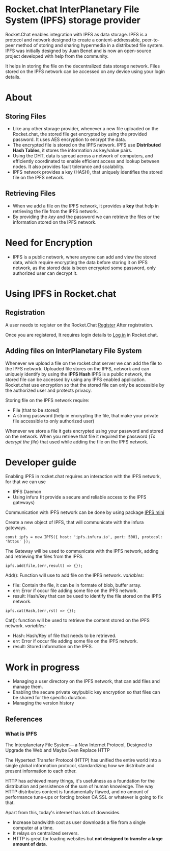 
# Rocket.chat InterPlanetary File System (IPFS) storage provider 

Rocket.Chat enables integration with IPFS as data storage.
IPFS is a protocol and network designed to create a content-addressable, peer-to-peer method of storing and sharing hypermedia in a distributed file system. IPFS was initially designed by Juan Benet and is now an open-source project developed with help from the community.

It helps in storing the file on the decentralized data storage network. 
Files stored on the IPFS network can be accessed on any device using your login details.

# About

## Storing Files
- Like any other storage provider, whenever a new file uploaded on the Rocket.chat, the stored file get encrypted by using the provided password. It uses AES encryption to encrypt the data. 
- The encrypted file is stored on the IPFS network. IPFS use **Distributed Hash Tables**, it stores the information as key/value pairs. 
- Using the DHT, data is spread across a network of computers, and efficiently coordinated to enable efficient access and lookup between nodes. It also provides fault tolerance and scalability.
- IPFS network provides a key (HASH), that uniquely identifies the stored file on the IPFS network. 

## Retrieving Files
- When we add a file on the IPFS network, it provides a **key** that help in retrieving the file from the IPFS network. 
- By providing the *key* and the password we can retrieve the files or the information stored on the IPFS network. 

# Need for Encryption 
- IPFS is a public network, where anyone can add and view the stored data, which require encrypting the data before storing it on IPFS network, as the stored data is been encrypted some password, only authorized user can decrypt it. 

# Using IPFS in Rocket.chat 

## Registration 

A user needs to register on the Rocket.Chat [Register](https://github.com/RocketChat/docs/tree/master/user-guides/registration)
After registration. 

Once you are registered, It requires login details to [Log in](https://github.com/RocketChat/docs/tree/master/user-guides/login) in Rocket.chat.

## Adding files on InterPlanetary File System 

Whenever we upload a file on the rocket.chat server we can add the file to the IPFS network. 
Uploaded file stores on the IPFS, network and can uniquely identify by using the **IPFS Hash**
IPFS is a public network, the stored file can be accessed by using any IPFS enabled application. 
Rocket.chat use encryption so that the stored file can only be accessible by the authorized user and protects privacy.

Storing file on the IPFS network require: 

- File (that to be stored)
- A strong password (help in encrypting the file, that make your private file accessible to only authorized user)

Whenever we store a file it gets encrypted using your password and stored on the network.
When you retrieve that file it required the password (*To decrypt the file*) that used while adding the file on the IPFS network. 

# Developer guide 

Enabling IPFS in rocket.chat requires an interaction with the IPFS network, for that we can use 
- IPFS Daemon 
- Using infura (It provide a secure and reliable access to the IPFS gateways)

Communication with IPFS network can be done by using package [IPFS mini](https://www.npmjs.com/package/ipfs-mini)

Create a new object of IPFS, that will communicate with the infura gateways. 

 ``` const ipfs = new IPFS({ host: 'ipfs.infura.io', port: 5001, protocol: 'https' }); ```

The Gateway will be used to communicate with the IPFS network, adding and retrieving the files from the IPFS. 

 ```ipfs.add(file,(err,result) => {}); ```

Add(): 
Function will use to add file on the IPFS network. 
*variables:*
- file: Contain the file, it can be in formate of blob, buffer array. 
- err: Error if occur file adding some file on the IPFS network. 
- result: Hash/key that can be used to identify the file stored on the IPFS network. 

``` ipfs.cat(Hash,(err,rst) => {}); ``` 

Cat():
function will be used to retrieve the content stored on the IPFS network. 
*variables:*
- Hash: Hash/Key of file that needs to be retrieved. 
- err: Error if occur file adding some file on the IPFS network. 
- result: Stored information on the IPFS.



# Work in progress 

- Managing a user directory on the IPFS network, that can add files and manage them. 
- Enabling the secure private key/public key encryption so that files can be shared for the specific duration. 
- Managing the version history

## References 

### What is IPFS 
The Interplanetary File System — a New Internet Protocol, Designed to Upgrade the Web and Maybe Even Replace HTTP

The Hypertext Transfer Protocol (HTTP) has unified the entire world into a single global information protocol, standardizing how we distribute and present information to each other. 

HTTP has achieved many things, it's usefulness as a foundation for the distribution and persistence of the sum of human knowledge. The way HTTP distributes content is fundamentally flawed, and no amount of performance tune-ups or forcing broken CA SSL or whatever is going to fix that. 

Apart from this, today's internet has lots of downsides. 
- Increase bandwidth cost as user downloads a file from a single computer at a time. 
- It relays on centralized servers. 
- HTTP is great for loading websites but **not designed to transfer a large amount of data**.

